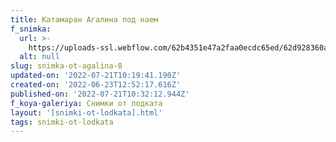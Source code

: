 ```yaml
---
title: Катамаран Агалина под наем
f_snimka:
  url: >-
    https://uploads-ssl.webflow.com/62b4351e47a2faa0ecdc65ed/62d928360a880007fed4f0da_62d915b535c75902dbbac779_62b461f95107b34153467b1f_IMG_20200730_183556.jpg
  alt: null
slug: snimka-ot-agalina-8
updated-on: '2022-07-21T10:19:41.190Z'
created-on: '2022-06-23T12:52:17.616Z'
published-on: '2022-07-21T10:32:12.944Z'
f_koya-galeriya: Снимки от лодката
layout: '[snimki-ot-lodkata].html'
tags: snimki-ot-lodkata
---
```



